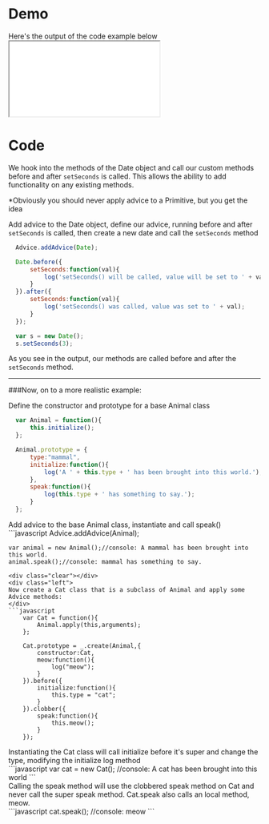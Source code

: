 # Demo

<div class="clear"></div>
<div class="left">
	Here's the output of the code example below
</div>
<iframe src="../resources/demos/demo1.html" class="demo-frame" style="display:inline-block;"></iframe>

<div class="clear"></div>

# Code

<div class="clear"></div>

We hook into the methods of the Date object and call our custom methods before and after `setSeconds` is called.  This allows the ability to add functionality on any existing methods.

*Obviously you should never apply advice to a Primitive, but you get the idea

<div class="left">

Add advice to the Date object, define our advice, running before and after `setSeconds` is called, then create a new date and call the `setSeconds` method

</div>

```javascript
  Advice.addAdvice(Date);

  Date.before({
      setSeconds:function(val){
          log('setSeconds() will be called, value will be set to ' + val);
      }
  }).after({
      setSeconds:function(val){
          log('setSeconds() was called, value was set to ' + val);
      }
  });

  var s = new Date();
  s.setSeconds(3);
```

<div class="clear"></div>

As you see in the output, our methods are called before and after the `setSeconds` method.

---

###Now, on to a more realistic example:

<div class="left">
Define the constructor and prototype for a base Animal class
</div>

```javascript
  var Animal = function(){
      this.initialize();
  };

  Animal.prototype = {
      type:"mammal",
      initialize:function(){
          log('A ' + this.type + ' has been brought into this world.');
      },
      speak:function(){
          log(this.type + ' has something to say.');
      }
  };
```
<div class="clear"></div>
<div class="left">
Add advice to the base Animal class, instantiate and call speak()
</div>
```javascript
    Advice.addAdvice(Animal);

    var animal = new Animal();//console: A mammal has been brought into this world.
    animal.speak();//console: mammal has something to say.
```
<div class="clear"></div>
<div class="left">
Now create a Cat class that is a subclass of Animal and apply some Advice methods:
</div>
```javascript
    var Cat = function(){
        Animal.apply(this,arguments);
    };

    Cat.prototype = _.create(Animal,{
        constructor:Cat,
        meow:function(){
            log("meow");
        }
    }).before({
        initialize:function(){
            this.type = "cat";
        }
    }).clobber({
        speak:function(){
            this.meow();
        }
    });
```

<div class="clear"></div>
<div class="left">
Instantiating the Cat class will call initialize before it's super and change the type, modifying the initialize log method
</div>
```javascript
   var cat = new Cat(); //console: A cat has been brought into this world
```

<div class="clear"></div>
<div class="left">
Calling the speak method will use the clobbered speak method on Cat and never call the super speak method. Cat.speak also calls an local method, meow.
</div>
```javascript
  cat.speak(); //console: meow
```